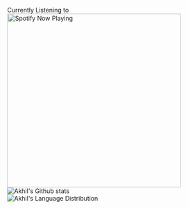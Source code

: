 
<!--
**akhil14shukla/akhil14shukla** is a ✨ _special_ ✨ repository because its `README.md` (this file) appears on your GitHub profile.
### Hi there 👋

Here are some ideas to get you started:

- 🔭 I’m currently working on ...
- 🌱 I’m currently learning ...
- 👯 I’m looking to collaborate on ...
- 🤔 I’m looking for help with ...
- 💬 Ask me about ...
- 📫 How to reach me: ...
- 😄 Pronouns: ...
- ⚡ Fun fact: ...
-->
Currently Listening to <br>
[<img src="https://novatorem-six-cyan.vercel.app/api/spotify" alt="Spotify Now Playing" width="400" />](https://open.spotify.com/user/3xdtw703fk8m81a5hahvjnul9)
![Akhil's Github stats](https://github-readme-stats.vercel.app/api?username=akhil14shukla&show_icons=true&theme=radical&hide=prs,contribs)
<br>
![Akhil's Language Distribution](https://github-readme-stats.vercel.app/api/top-langs/?username=akhil14shukla)
